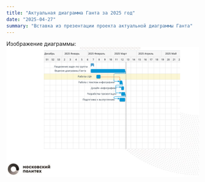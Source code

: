 ```yaml
---
title: "Актуальная диаграмма Ганта за 2025 год"
date: "2025-04-27"
summary: "Вставка из презентации проекта актуальной диаграммы Ганта"
---
```


Изображение диаграммы:
![Диаграмма Ганта проекта](/images/gant_diag_2025.png)